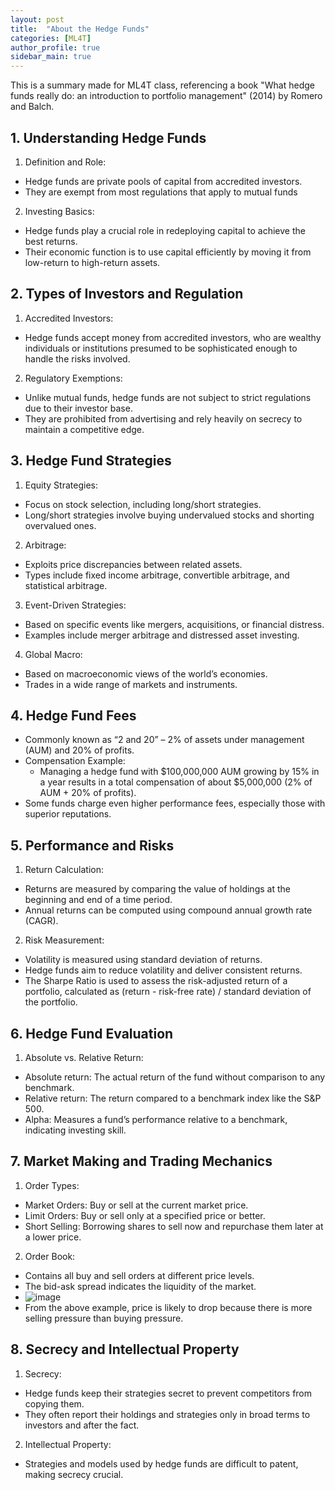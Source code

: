 ```yaml
---
layout: post
title:  "About the Hedge Funds"
categories: [ML4T]
author_profile: true
sidebar_main: true
---
```


This is a summary made for ML4T class, referencing a book "What hedge funds really do: an introduction to portfolio management" (2014) by Romero and Balch.
  
## 1. Understanding Hedge Funds
  
1) Definition and Role:
  - Hedge funds are private pools of capital from accredited investors.
  - They are exempt from most regulations that apply to mutual funds
  
2) Investing Basics:
  - Hedge funds play a crucial role in redeploying capital to achieve the best returns.
  - Their economic function is to use capital efficiently by moving it from low-return to high-return assets.

  
## 2. Types of Investors and Regulation

1) Accredited Investors:
  - Hedge funds accept money from accredited investors, who are wealthy individuals or institutions presumed to be sophisticated enough to handle the risks involved.
  
2) Regulatory Exemptions:
  - Unlike mutual funds, hedge funds are not subject to strict regulations due to their investor base.
  - They are prohibited from advertising and rely heavily on secrecy to maintain a competitive edge.


## 3. Hedge Fund Strategies

1) Equity Strategies:
  - Focus on stock selection, including long/short strategies.
  - Long/short strategies involve buying undervalued stocks and shorting overvalued ones.
    
2) Arbitrage:
  - Exploits price discrepancies between related assets.
  - Types include fixed income arbitrage, convertible arbitrage, and statistical arbitrage.
    
3) Event-Driven Strategies:
  - Based on specific events like mergers, acquisitions, or financial distress.
  - Examples include merger arbitrage and distressed asset investing.
    
4) Global Macro:
  - Based on macroeconomic views of the world’s economies.
  - Trades in a wide range of markets and instruments.


## 4. Hedge Fund Fees

- Commonly known as “2 and 20” – 2% of assets under management (AUM) and 20% of profits.
- Compensation Example:
  - Managing a hedge fund with $100,000,000 AUM growing by 15% in a year results in a total compensation of about $5,000,000 (2% of AUM + 20% of profits).
- Some funds charge even higher performance fees, especially those with superior reputations.


## 5. Performance and Risks

1) Return Calculation:
  - Returns are measured by comparing the value of holdings at the beginning and end of a time period.
  - Annual returns can be computed using compound annual growth rate (CAGR).
  
2) Risk Measurement:
  - Volatility is measured using standard deviation of returns.
  - Hedge funds aim to reduce volatility and deliver consistent returns.
  - The Sharpe Ratio is used to assess the risk-adjusted return of a portfolio, calculated as (return - risk-free rate) / standard deviation of the portfolio.


## 6. Hedge Fund Evaluation

1) Absolute vs. Relative Return:
  - Absolute return: The actual return of the fund without comparison to any benchmark.
  - Relative return: The return compared to a benchmark index like the S&P 500.
  - Alpha: Measures a fund’s performance relative to a benchmark, indicating investing skill.


## 7. Market Making and Trading Mechanics

1) Order Types:
  - Market Orders: Buy or sell at the current market price.
  - Limit Orders: Buy or sell only at a specified price or better.
  - Short Selling: Borrowing shares to sell now and repurchase them later at a lower price.
  
2) Order Book:
  - Contains all buy and sell orders at different price levels.
  - The bid-ask spread indicates the liquidity of the market.
  - ![image](https://github.com/melody11sung/melody11sung.github.io/assets/125707768/c3f49dc1-20ca-4b6a-9964-6cfcd453dd08)
  - From the above example, price is likely to drop because there is more selling pressure than buying pressure.

  
## 8. Secrecy and Intellectual Property

1) Secrecy:
  - Hedge funds keep their strategies secret to prevent competitors from copying them.
  - They often report their holdings and strategies only in broad terms to investors and after the fact.

2) Intellectual Property:
  - Strategies and models used by hedge funds are difficult to patent, making secrecy crucial.

